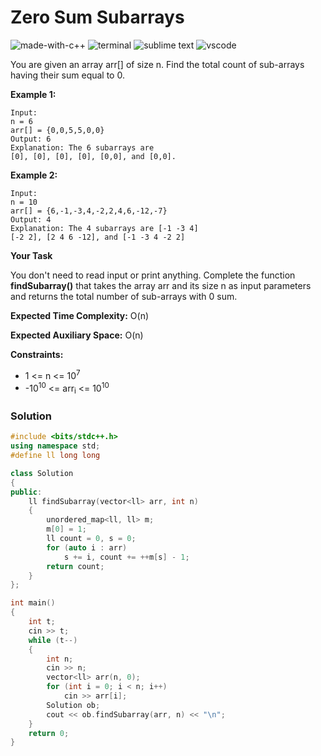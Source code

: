# Zero Sum Subarrays
![made-with-c++](https://img.shields.io/badge/Made%20with-C++-007396.svg)
![terminal](https://img.shields.io/badge/Windows%20Terminal-4D4D4D?logo=windows%20terminal&logoColor=white)
![sublime text](https://img.shields.io/badge/sublime_text-%23575757.svg?logo=sublime-text&logoColor=important)
![vscode](https://img.shields.io/badge/Visual_Studio_Code-0078D4?logo=visual%20studio%20code&logoColor=white)

You are given an array arr[] of size n. Find the total count of sub-arrays having their sum equal to 0.

__Example 1:__
```
Input:
n = 6
arr[] = {0,0,5,5,0,0}
Output: 6
Explanation: The 6 subarrays are
[0], [0], [0], [0], [0,0], and [0,0].
```
__Example 2:__
```
Input:
n = 10
arr[] = {6,-1,-3,4,-2,2,4,6,-12,-7}
Output: 4
Explanation: The 4 subarrays are [-1 -3 4]
[-2 2], [2 4 6 -12], and [-1 -3 4 -2 2]
```
__Your Task__

You don't need to read input or print anything. Complete the function **findSubarray()** that takes the array arr and its size n as input parameters and returns the total number of sub-arrays with 0 sum.

__Expected Time Complexity:__ O(n)

__Expected Auxiliary Space:__ O(n)

__Constraints:__
- 1 <= n <= 10<sup>7</sup>
- -10<sup>10</sup> <= arr<sub>i</sub> <= 10<sup>10</sup>

### Solution
```cpp
#include <bits/stdc++.h>
using namespace std;
#define ll long long

class Solution
{
public:
    ll findSubarray(vector<ll> arr, int n)
    {
        unordered_map<ll, ll> m;
        m[0] = 1;
        ll count = 0, s = 0;
        for (auto i : arr)
            s += i, count += ++m[s] - 1;
        return count;
    }
};

int main()
{
    int t;
    cin >> t;
    while (t--)
    {
        int n;
        cin >> n;
        vector<ll> arr(n, 0);
        for (int i = 0; i < n; i++)
            cin >> arr[i];
        Solution ob;
        cout << ob.findSubarray(arr, n) << "\n";
    }
    return 0;
}
```

